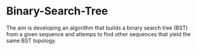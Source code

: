 # Binary-Search-Tree
The aim is developing an algorithm that builds a binary search tree (BST) from a given sequence and attemps to find other sequences that yield the same BST topology.
